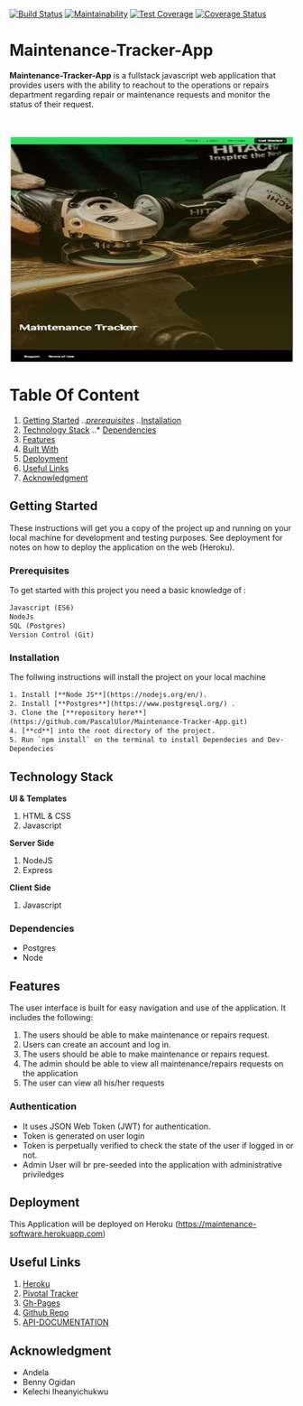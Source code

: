 [![Build Status](https://travis-ci.org/PascalUlor/Maintenance-Tracker-App.svg?branch=develop)](https://travis-ci.org/PascalUlor/Maintenance-Tracker-App) [![Maintainability](https://api.codeclimate.com/v1/badges/5392bd5f66f2c0e1ede5/maintainability)](https://codeclimate.com/github/PascalUlor/Maintenance-Tracker-App/maintainability) [![Test Coverage](https://api.codeclimate.com/v1/badges/5392bd5f66f2c0e1ede5/test_coverage)](https://codeclimate.com/github/PascalUlor/Maintenance-Tracker-App/test_coverage) [![Coverage Status](https://coveralls.io/repos/github/PascalUlor/Maintenance-Tracker-App/badge.svg?branch=develop)](https://coveralls.io/github/PascalUlor/Maintenance-Tracker-App?branch=develop)


# Maintenance-Tracker-App

**Maintenance-Tracker-App** is a fullstack javascript web application that provides users with the ability to reachout to the operations or repairs department regarding repair or maintenance requests and monitor the status of their request.

<br />
<br />
<img width="1000" height="400" alt="Maintenance-Tracker-App-screenshot" src="/screenshot/homepage.png">

<br />


# Table Of Content
1. [Getting Started](#getting-started "Getting Started")
   ..*[prerequisites](#prerequisites "Prerequisites")
   ..*[Installation](#installation "Installation")
2. [Technology Stack](#technology-stack)
   ..* [Dependencies](#dependencies)
2. [Features](#features "Features")
3. [Built With](#built-with "Built With")
4. [Deployment](#deployment "Deployment")
5. [Useful Links](#author "Useful Links")
6. [Acknowledgment](#acknowledgment "Acknowledgment")


## Getting Started
These instructions will get you a copy of the project up and running on your local machine for development and testing purposes. See deployment for notes on how to deploy the application on the web (Heroku).

### Prerequisites

To get started with this project you need a basic knowledge of :

```
Javascript (ES6)
NodeJs
SQL (Postgres)
Version Control (Git)
```

### Installation
The follwing instructions will install the project on your local machine

```
1. Install [**Node JS**](https://nodejs.org/en/).
2. Install [**Postgres**](https://www.postgresql.org/) .
3. Clone the [**repository here**](https://github.com/PascalUlor/Maintenance-Tracker-App.git)
4. [**cd**] into the root directory of the project.
5. Run `npm install` on the terminal to install Dependecies and Dev-Dependecies
```

## Technology Stack
**UI & Templates**
1. HTML & CSS
2. Javascript

**Server Side**
1. NodeJS
2. Express

**Client Side**
1. Javascript

### Dependencies
* Postgres
* Node


## Features
The user interface is built for easy navigation and use of the application. It includes the following:

1. The users should be able to make maintenance or repairs request.
3. Users can create an account and log in.
2. The users should be able to make maintenance or repairs request.
4. The admin should be able to view all maintenance/repairs requests on the application
5. The user can view all his/her requests

### Authentication

- It uses JSON Web Token (JWT) for authentication.
- Token is generated on user login
- Token is perpetually verified to check the state of the user if logged in or not.
- Admin User will br pre-seeded into the application with administrative priviledges


## Deployment
This Application will be deployed on Heroku (https://maintenance-software.herokuapp.com)


## Useful Links

1. [Heroku](https://maintenance-software.herokuapp.com)
2. [Pivotal Tracker](https://www.pivotaltracker.com/n/projects/2171599)
3. [Gh-Pages](https://pascalulor.github.io/Maintenance-Tracker-App/UI/index.html)
4. [Github Repo](https://github.com/PascalUlor/Maintenance-Tracker-App)
5. [API-DOCUMENTATION](https://maintenance-software.herokuapp.com/api-docs)


## Acknowledgment
- Andela
- Benny Ogidan
- Kelechi Iheanyichukwu

